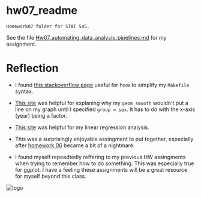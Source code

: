 hw07\_readme
================
	
	Homework07 folder for STAT 545.

See the  file [Hw07_automating_data_analysis_pipelines.md](https://github.com/sepkamal/STAT545-hw-Kamal-Sepehr/blob/8069721e2e6b2ffa9cd80d6f3c549d72471abe38/Hw07/Hw07_automating_data_analysis_pipelines.md) for my assignment.

# Reflection

- I found [this stackoverflow page](https://stackoverflow.com/questions/3220277/what-do-the-makefile-symbols-and-mean) useful for how to simplify my `Makefile` syntax.

- [This site](https://stackoverflow.com/questions/10357768/plotting-lines-and-the-group-aesthetic-in-ggplot2) was helpful for explaning why my `geom_smooth` wouldn't put a line on my graph until I specified `group = sex`. It has to do with the x-axis (year) being a factor.

- [This site](https://stackoverflow.com/questions/1169539/linear-regression-and-group-by-in-r) was helpful for my linear regression analysis.

- This was a surprisingly enjoyable assingment to put together, especially after [homework 06](https://github.com/sepkamal/STAT545-hw-Kamal-Sepehr/blob/master/Hw06/HW6_Data_wrangling_wrap_up.md) became a bit of a nightmare.

- I found myself repeadtedly reffering to my previous HW assingments when trying to remember how to do something. This was especially true for ggplot. I have a feeling these assignments will be a great resource for myself beyond this class.


![logo](https://i.imgflip.com/1wj55o.jpg)
